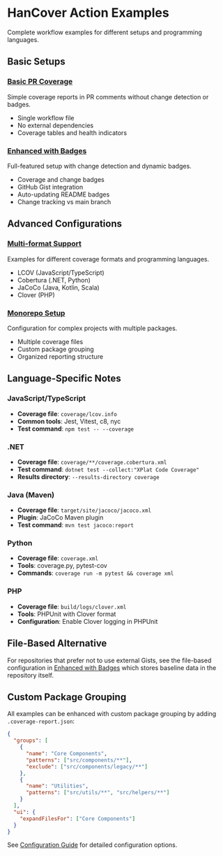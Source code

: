 # HanCover Action Examples

Complete workflow examples for different setups and programming languages.

## Basic Setups

### [Basic PR Coverage](./basic-pr-coverage.yml)

Simple coverage reports in PR comments without change detection or badges.

- Single workflow file
- No external dependencies
- Coverage tables and health indicators

### [Enhanced with Badges](./enhanced-with-badges.yml)

Full-featured setup with change detection and dynamic badges.

- Coverage and change badges
- GitHub Gist integration
- Auto-updating README badges
- Change tracking vs main branch

## Advanced Configurations

### [Multi-format Support](./multi-format.yml)

Examples for different coverage formats and programming languages.

- LCOV (JavaScript/TypeScript)
- Cobertura (.NET, Python)
- JaCoCo (Java, Kotlin, Scala)
- Clover (PHP)

### [Monorepo Setup](./monorepo-setup.yml)

Configuration for complex projects with multiple packages.

- Multiple coverage files
- Custom package grouping
- Organized reporting structure

## Language-Specific Notes

### JavaScript/TypeScript

- **Coverage file**: `coverage/lcov.info`
- **Common tools**: Jest, Vitest, c8, nyc
- **Test command**: `npm test -- --coverage`

### .NET

- **Coverage file**: `coverage/**/coverage.cobertura.xml`
- **Test command**: `dotnet test --collect:"XPlat Code Coverage"`
- **Results directory**: `--results-directory coverage`

### Java (Maven)

- **Coverage file**: `target/site/jacoco/jacoco.xml`
- **Plugin**: JaCoCo Maven plugin
- **Test command**: `mvn test jacoco:report`

### Python

- **Coverage file**: `coverage.xml`
- **Tools**: coverage.py, pytest-cov
- **Commands**: `coverage run -m pytest && coverage xml`

### PHP

- **Coverage file**: `build/logs/clover.xml`
- **Tools**: PHPUnit with Clover format
- **Configuration**: Enable Clover logging in PHPUnit

## File-Based Alternative

For repositories that prefer not to use external Gists, see the file-based configuration in
[Enhanced with Badges](./enhanced-with-badges.yml) which stores baseline data in the repository itself.

## Custom Package Grouping

All examples can be enhanced with custom package grouping by adding `.coverage-report.json`:

```json
{
  "groups": [
    {
      "name": "Core Components",
      "patterns": ["src/components/**"],
      "exclude": ["src/components/legacy/**"]
    },
    {
      "name": "Utilities",
      "patterns": ["src/utils/**", "src/helpers/**"]
    }
  ],
  "ui": {
    "expandFilesFor": ["Core Components"]
  }
}
```

See [Configuration Guide](../docs/CONFIGURATION.md) for detailed configuration options.
